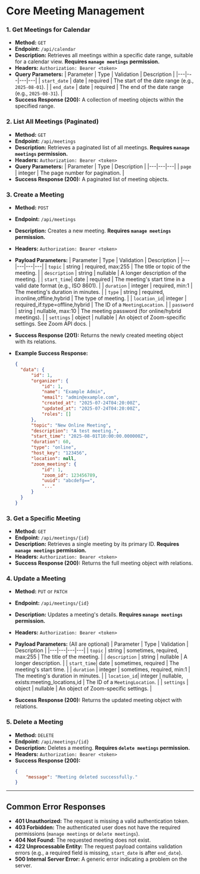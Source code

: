 # Core Meeting Management

### 1. Get Meetings for Calendar

- **Method:** `GET`
- **Endpoint:** `/api/calendar`
- **Description:** Retrieves all meetings within a specific date range, suitable for a calendar view. **Requires `manage meetings` permission.**
- **Headers:** `Authorization: Bearer <token>`
- **Query Parameters:**
| Parameter | Type | Validation | Description |
|---|---|---|---|
| `start_date` | date | required | The start of the date range (e.g., `2025-08-01`). |
| `end_date` | date | required | The end of the date range (e.g., `2025-08-31`). |
- **Success Response (200):** A collection of meeting objects within the specified range.

### 2. List All Meetings (Paginated)

- **Method:** `GET`
- **Endpoint:** `/api/meetings`
- **Description:** Retrieves a paginated list of all meetings. **Requires `manage meetings` permission.**
- **Headers:** `Authorization: Bearer <token>`
- **Query Parameters:**
| Parameter | Type | Description |
|---|---|---|
| `page` | integer | The page number for pagination. |
- **Success Response (200):** A paginated list of meeting objects.

### 3. Create a Meeting

- **Method:** `POST`
- **Endpoint:** `/api/meetings`
- **Description:** Creates a new meeting. **Requires `manage meetings` permission.**
- **Headers:** `Authorization: Bearer <token>`

- **Payload Parameters:**
| Parameter | Type | Validation | Description |
|---|---|---|---|
| `topic` | string | required, max:255 | The title or topic of the meeting. |
| `description` | string | nullable | A longer description of the meeting. |
| `start_time`| date | required | The meeting's start time in a valid date format (e.g., ISO 8601). |
| `duration` | integer | required, min:1 | The meeting's duration in minutes. |
| `type` | string | required, in:online,offline,hybrid | The type of meeting. |
| `location_id`| integer | required_if:type=offline,hybrid | The ID of a `MeetingLocation`. |
| `password` | string | nullable, max:10 | The meeting password (for online/hybrid meetings). |
| `settings` | object | nullable | An object of Zoom-specific settings. See Zoom API docs. |

- **Success Response (201):** Returns the newly created meeting object with its relations.

- **Example Success Response:**
  ```json
  {
    "data": {
        "id": 1,
        "organizer": {
            "id": 1,
            "name": "Example Admin",
            "email": "admin@example.com",
            "created_at": "2025-07-24T04:20:00Z",
            "updated_at": "2025-07-24T04:20:00Z",
            "roles": []
        },
        "topic": "New Online Meeting",
        "description": "A test meeting.",
        "start_time": "2025-08-01T10:00:00.000000Z",
        "duration": 60,
        "type": "online",
        "host_key": "123456",
        "location": null,
        "zoom_meeting": {
            "id": 1,
            "zoom_id": 123456789,
            "uuid": "abcdefg==",
            "..."
        }
    }
  }
  ```

### 3. Get a Specific Meeting

- **Method:** `GET`
- **Endpoint:** `/api/meetings/{id}`
- **Description:** Retrieves a single meeting by its primary ID. **Requires `manage meetings` permission.**
- **Headers:** `Authorization: Bearer <token>`
- **Success Response (200):** Returns the full meeting object with relations.

### 4. Update a Meeting

- **Method:** `PUT` or `PATCH`
- **Endpoint:** `/api/meetings/{id}`
- **Description:** Updates a meeting's details. **Requires `manage meetings` permission.**
- **Headers:** `Authorization: Bearer <token>`

- **Payload Parameters:** (All are optional)
| Parameter | Type | Validation | Description |
|---|---|---|---|
| `topic` | string | sometimes, required, max:255 | The title of the meeting. |
| `description` | string | nullable | A longer description. |
| `start_time`| date | sometimes, required | The meeting's start time. |
| `duration` | integer | sometimes, required, min:1 | The meeting's duration in minutes. |
| `location_id`| integer | nullable, exists:meeting_locations,id | The ID of a `MeetingLocation`. |
| `settings` | object | nullable | An object of Zoom-specific settings. |

- **Success Response (200):** Returns the updated meeting object with relations.

### 5. Delete a Meeting

- **Method:** `DELETE`
- **Endpoint:** `/api/meetings/{id}`
- **Description:** Deletes a meeting. **Requires `delete meetings` permission.**
- **Headers:** `Authorization: Bearer <token>`
- **Success Response (200):**
  ```json
  {
      "message": "Meeting deleted successfully."
  }
  ```

---

## Common Error Responses

- **401 Unauthorized:** The request is missing a valid authentication token.
- **403 Forbidden:** The authenticated user does not have the required permissions (`manage meetings` or `delete meetings`).
- **404 Not Found:** The requested meeting does not exist.
- **422 Unprocessable Entity:** The request payload contains validation errors (e.g., a required field is missing, `start_date` is after `end_date`).
- **500 Internal Server Error:** A generic error indicating a problem on the server.
